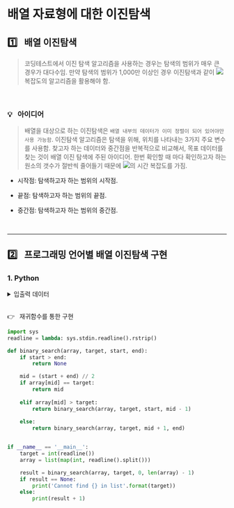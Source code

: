 # 배열 자료형에 대한 이진탐색

## :one:&ensp; 배열 이진탐색

> 코딩테스트에서 이진 탐색 알고리즘을 사용하는 경우는 탐색의 범위가 매우 큰 경우가 대다수임. 만약 탐색의 범위가 1,000만 이상인 경우 이진탐색과 같이 <img src="https://chart.apis.google.com/chart?cht=tx&chl=O(n%5Clog%7B%7D%7Bn%7D)" /> 복잡도의 알고리즘을 활용해야 함.

<br/>

### :bulb:&ensp; 아이디어

> 배열을 대상으로 하는 이진탐색은 `배열 내부의 데이터가 이미 정렬이 되어 있어야만 사용 가능함`. 이진탐색 알고리즘은 탐색을 위해, 위치를 나타내는 3가지 주요 변수를 사용함. 찾고자 하는 데이터와 중간점을 반복적으로 비교해서, 목표 데이터를 찾는 것이 배열 이진 탐색에 주된 아이디어. 한번 확인할 때 마다 확인하고자 하는 원소의 갯수가 절반씩 줄어들기 때문에 <img src="https://chart.apis.google.com/chart?cht=tx&chl=O(n%5Clog%7B%7D%7Bn%7D)" />의 시간 복잡도를 가짐.

* 시작점: 탐색하고자 하는 범위의 시작점.

* 끝점: 탐색하고자 하는 범위의 끝점.

* 중간점: 탐색하고자 하는 범위의 중간점.

<br/>

---
## :two:&ensp; 프로그래밍 언어별 배열 이진탐색 구현

### 1. Python

<details><summary>입출력 데이터</summary>

```bash
# Input Data 1 
7
1 3 5 7 9 11 13 15 17 19

# Output 1
4


# Input Data 2
7
1 3 5 6 9 11 13 15 17 19

# Output 2
Cannot find 7 in list
```

</details><br/>


:point_right:&ensp; 재귀함수를 통한 구현

```python
import sys
readline = lambda: sys.stdin.readline().rstrip()

def binary_search(array, target, start, end):
    if start > end:
        return None

    mid = (start + end) // 2
    if array[mid] == target:
        return mid
    
    elif array[mid] > target:
        return binary_search(array, target, start, mid - 1)
    
    else:
        return binary_search(array, target, mid + 1, end)


if __name__ == '__main__':
    target = int(readline())
    array = list(map(int, readline().split()))

    result = binary_search(array, target, 0, len(array) - 1)
    if result == None:
        print('Cannot find {} in list'.format(target))
    else:
        print(result + 1)
```
